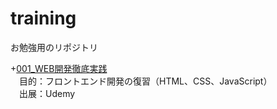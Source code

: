 # training
お勉強用のリポジトリ

+[001_WEB開発徹底実践](https://github.com/zume-zume/training/tree/001_web%E9%96%8B%E7%99%BA%E5%BE%B9%E5%BA%95%E5%AE%9F%E8%B7%B5)  
　目的：フロントエンド開発の復習（HTML、CSS、JavaScript）  
　出展：Udemy
